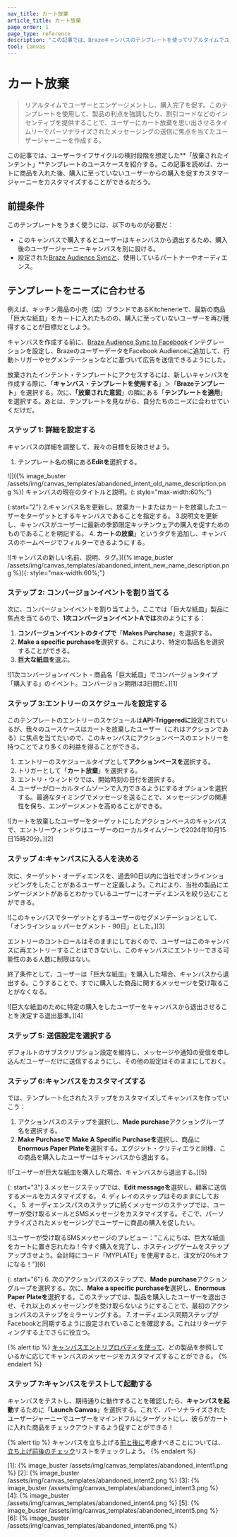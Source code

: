 ```yaml
---
nav_title: カート放棄
article_title: カート放棄
page_order: 1
page_type: reference
description: "この記事では、Brazeキャンバスのテンプレートを使ってリアルタイムでユーザーとエンゲージメントし、購入を完了させる方法について説明する。"
tool: Canvas
---
```


# カート放棄

> リアルタイムでユーザーとエンゲージメントし、購入完了を促す。このテンプレートを使用して、製品の利点を強調したり、割引コードなどのインセンティブを提供することで、ユーザーにカート放棄を思い出させるタイムリーでパーソナライズされたメッセージングの送信に焦点を当てたユーザージャーニーを作成する。

この記事では、ユーザーライフサイクルの検討段階を想定した**「放棄されたインテント」**テンプレートのユースケースを紹介する。この記事を読めば、カートに商品を入れた後、購入に至っていないユーザーからの購入を促すカスタマージャーニーをカスタマイズすることができるだろう。

## 前提条件

このテンプレートをうまく使うには、以下のものが必要だ：

- このキャンバスで購入するとユーザーはキャンバスから退出するため、購入後のユーザージャーニーキャンバスを別に設ける。
- 設定された[Braze Audience Syncと]({{site.baseurl}}/partners/canvas_steps)、使用しているパートナーやオーディエンス。

## テンプレートをニーズに合わせる

例えば、キッチン用品の小売（店）ブランドであるKitchenerieで、最新の商品「巨大な紙皿」をカートに入れたものの、購入に至っていないユーザーを再び獲得することが目標だとしよう。

キャンバスを作成する前に、[Braze Audience Sync to Facebook]({{site.baseurl}}/partners/canvas_steps/facebook_audience_sync/)インテグレーションを設定し、BrazeのユーザーデータをFacebook Audienceに追加して、行動トリガーやセグメンテーションなどに基づいて広告を送信できるようにした。

放棄されたインテント・テンプレートにアクセスするには、新しいキャンバスを作成する際に、「**キャンバス・テンプレートを使用する**」＞「**Brazeテンプレート**」を選択する。次に、**「放棄された意図**」の隣にある「**テンプレートを適用**」を選択する。あとは、テンプレートを見ながら、自分たちのニーズに合わせていくだけだ。

### ステップ 1: 詳細を設定する

キャンバスの詳細を調整して、我々の目標を反映させよう。

1. テンプレート名の横にある**Editを**選択する。

![]({% image_buster /assets/img/canvas_templates/abandoned_intent_old_name_description.png %}) キャンバスの現在のタイトルと説明。{: style="max-width:60%;"}

{:start="2"}
2\.キャンバス名を更新し、放棄カートまたはカートを放棄したユーザーをターゲットとするキャンバスであることを指定する。
3\.説明文を更新し、キャンバスがユーザーに最新の季節限定キッチンウェアの購入を促すためのものであることを明記する。
4. **カートの放棄**」というタグを追加し、キャンバスのホームページでフィルターできるようにする。

![キャンバスの新しい名前、説明、タグ。]({% image_buster /assets/img/canvas_templates/abandoned_intent_new_name_description.png %}){: style="max-width:60%;"}

### ステップ 2: コンバージョンイベントを割り当てる

次に、コンバージョンイベントを割り当てよう。ここでは「巨大な紙皿」製品に焦点を当てるので、**1次コンバージョンイベントAでは**次のようにする：

1. **コンバージョンイベントのタイプで**「**Makes Purchase**」を選択する。
2. **Make a specific purchaseを**選択する。これにより、特定の製品名を選択することができる。
3. **巨大な紙皿を**選ぶ。

![1次コンバージョンイベント - 商品名「巨大紙皿」でコンバージョンタイプ「購入する」のイベント。コンバージョン期限は3日間だ。][1]

### ステップ 3:エントリーのスケジュールを設定する

このテンプレートのエントリーのスケジュールは**API-Triggeredに**設定されているが、我々のユースケースはカートを放棄したユーザー（これはアクションである）に焦点を当てたいので、このキャンバスにアクションベースのエントリーを持つことでより多くの利益を得ることができる。

1. エントリーのスケジュールタイプとして**アクションベースを**選択する。
2. トリガーとして「**カート放棄**」を選択する。
3. エントリ・ウィンドウでは、開始時刻の日付を選択する。
4. ユーザーがローカルタイムゾーンで入力できるようにするオプションを選択する。最適なタイミングでメッセージを送ることで、メッセージングの関連性を保ち、エンゲージメントを高めることができる。

![カートを放棄したユーザーをターゲットにしたアクションベースのキャンバスで、エントリーウィンドウはユーザーのローカルタイムゾーンで2024年10月15日15時20分。][2]

### ステップ 4:キャンバスに入る人を決める

次に、ターゲット・オーディエンスを、過去90日以内に当社でオンラインショッピングをしたことがあるユーザーと定義しよう。これにより、当社の製品にエンゲージメントがあるとわかっているユーザーにオーディエンスを絞り込むことができる。 

![このキャンバスでターゲットとするユーザーのセグメンテーションとして、「オンラインショッパーセグメント - 90日」とした。][3]

エントリーのコントロールはそのままにしておくので、ユーザーはこのキャンバスに再エントリーすることはできないし、このキャンバスにエントリーできる可能性のある人数に制限はない。

終了条件として、ユーザーは「巨大な紙皿」を購入した場合、キャンバスから退出する。こうすることで、すでに購入した商品に関するメッセージを受け取ることがなくなる。

![巨大な紙皿のために特定の購入をしたユーザーをキャンバスから退出させることを決定する退出基準。][4]

### ステップ 5: 送信設定を選択する

デフォルトのサブスクリプション設定を維持し、メッセージや通知の受信を申し込んだユーザーだけに送信するようにし、その他の設定はそのままにしておく。

### ステップ 6:キャンバスをカスタマイズする

では、テンプレート化されたステップをカスタマイズしてキャンバスを作っていこう：

1. アクションパスのステップを選択し、**Made purchase**アクショングループ名を選択する。
2. **Make Purchaseで** **Make A Specific Purchaseを**選択し、商品に**Enormous Paper Plateを**選択する。エグジット・クリティエラと同様、この商品を購入したユーザーはキャンバスから退出する。

![「ユーザーが巨大な紙皿を購入した場合、キャンバスから退出する。][5]

{: start="3"}
3\.メッセージステップでは、**Edit messageを**選択し、顧客に送信するメールをカスタマイズする。
4. ディレイのステップはそのままにしておく。
5. オーディエンスパスのステップに続くメッセージのステップでは、ユーザーが受け取るメールとSMSメッセージをカスタマイズする。そこで、パーソナライズされたメッセージングでユーザーに商品の購入を促したい。

![ユーザーが受け取るSMSメッセージのプレビュー："こんにちは、巨大な紙皿をカートに置き忘れたね！今すぐ購入を完了し、ホスティングゲームをステップアップさせよう。会計時にコード「MYPLATE」を使用すると、注文が20％オフになる！"][6]

{: start="6"}
6. 次のアクションパスのステップで、**Made purchase**アクショングループを選択する。次に、**Make a specific purchaseを**選択し、**Enormous Paper Plateを**選択する。このステップでは、製品を購入したユーザーを退出させ、それ以上のメッセージングを受け取らないようにすることで、最初のアクションパスのステップをミラーリングする。
7. オーディエンス同期ステップがFacebookと同期するように設定されていることを確認する。これはリターゲティングする上でさらに役立つ。

{% alert tip %}
[キャンバスエントリプロパティを使って]({{site.baseurl}}/user_guide/engagement_tools/canvas/create_a_canvas/canvas_entry_properties_event_properties/)、どの製品を参照しているかに応じてキャンバスのメッセージをカスタマイズすることができる。
{% endalert %}

### ステップ 7:キャンバスをテストして起動する

キャンバスをテストし、期待通りに動作することを確認したら、**キャンバスを起動**するために「**Launch Canvas**」を選択する。これで、パーソナライズされたユーザージャーニーでユーザーをマインドフルにターゲットにし、彼らがカートに入れた商品をチェックアウトするよう促すことができる！

{% alert tip %}
キャンバスを立ち上げる[前と後に]({{site.baseurl}}/user_guide/engagement_tools/canvas/ideas_and_strategies/pre_post_launch_checklist/#things-to-consider-before-launch)考慮すべきことについては、[立ち上げ前後のチェック]({{site.baseurl}}/user_guide/engagement_tools/canvas/ideas_and_strategies/pre_post_launch_checklist/#things-to-consider-before-launch)リストをチェックしよう。
{% endalert %}

[1]: {% image_buster /assets/img/canvas_templates/abandoned_intent1.png %}
[2]: {% image_buster /assets/img/canvas_templates/abandoned_intent2.png %}
[3]: {% image_buster /assets/img/canvas_templates/abandoned_intent3.png %}
[4]: {% image_buster /assets/img/canvas_templates/abandoned_intent4.png %}
[5]: {% image_buster /assets/img/canvas_templates/abandoned_intent5.png %}
[6]: {% image_buster /assets/img/canvas_templates/abandoned_intent6.png %}